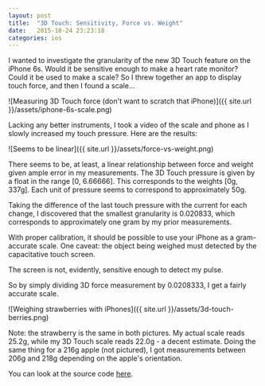 ```yaml
---
layout: post
title:  "3D Touch: Sensitivity, Force vs. Weight"
date:   2015-10-24 23:23:18
categories: ios
---
```


I wanted to investigate the granularity of the new 3D Touch feature on the iPhone 6s. Would it be sensitive enough to make a heart rate monitor? Could it be used to make a scale? So I threw together an app to display touch force, and then I found a scale...

![Measuring 3D Touch force (don't want to scratch that iPhone)]({{ site.url }}/assets/iphone-6s-scale.png)

Lacking any better instruments, I took a video of the scale and phone as I slowly increased my touch pressure. Here are the results:

![Seems to be linear]({{ site.url }}/assets/force-vs-weight.png)

There seems to be, at least, a linear relationship between force and weight given ample error in my measurements. The 3D Touch pressure is given by a float in the range [0, 6.66666]. This corresponds to the weights [0g, 337g]. Each unit of pressure seems to correspond to approximately 50g.

Taking the difference of the last touch pressure with the current for each change, I discovered that the smallest granularity is 0.020833, which corresponds to approximately one gram by my prior measurements.

With proper calibration, it should be possible to use your iPhone as a gram-accurate scale. One caveat: the object being weighed must detected by the capacitative touch screen. 

The screen is not, evidently, sensitive enough to detect my pulse.  

So by simply dividing 3D force measurement by 0.0208333, I get a fairly accurate scale.

![Weighing strawberries with iPhones]({{ site.url }}/assets/3d-touch-berries.png)

Note: the strawberry is the same in both pictures. My actual scale reads 25.2g, while my 3D Touch scale reads 22.0g - a decent estimate. Doing the same thing for a 216g apple (not pictured), I got measurements between 206g and 218g depending on the apple's orientation.

You can look at the source code [here](https://github.com/ashertrockman/TouchScale).

